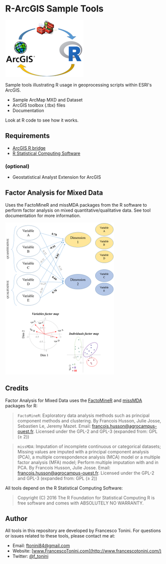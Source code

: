 R-ArcGIS Sample Tools
======================

![R_ArcGIS_logo](/img/logo_V2.png)

Sample tools illustrating R usage in geoprocessing scripts within ESRI's ArcGIS.

* Sample ArcMap MXD and Dataset
* ArcGIS toolbox (.tbx) files
* Documentation


Look at R code to see how it works.


Requirements
------------

 - [ArcGIS R bridge](https://github.com/R-ArcGIS/r-bridge-install)
 - [R Statistical Computing Software](http://www.r-project.org)

### (optional)

 - Geostatistical Analyst Extension for ArcGIS

 
Factor Analysis for Mixed Data
-------------------------------

Uses the FactoMineR and missMDA packages from the R software to perform factor analysis on mixed quantitative/qualitative data. See tool documentation for more information.

![FAMD_logo](/img/famd_V2.png)

## Credits

Factor Analysis for Mixed Data uses the [FactoMineR](http://factominer.free.fr/) and [missMDA](http://math.agrocampus-ouest.fr/infoglueDeliverLive/developpement/missMDA) packages for R:

> `FactoMineR`: Exploratory data analysis methods such as principal component methods and clustering. By Francois Husson, Julie Josse, Sebastien Le, Jeremy Mazet. Email: francois.husson@agrocampus-ouest.fr. Licensed under the GPL-2 and GPL-3 (expanded from: GPL (≥ 2))

> `missMDA`: Imputation of incomplete continuous or categorical datasets; Missing values are imputed with a principal component analysis (PCA), a multiple correspondence analysis (MCA) model or a multiple factor analysis (MFA) model; Perform multiple imputation with and in PCA. By Francois Husson, Julie Josse. Email: francois.husson@agrocampus-ouest.fr. Licensed under the GPL-2 and GPL-3 (expanded from: GPL (≥ 2))


All tools depend on the R Statistical Computing Software:

> Copyright (C) 2016 The R Foundation for Statistical Computing
> R is free software and comes with ABSOLUTELY NO WARRANTY.

## Author

All tools in this repository are developed by Francesco Tonini. 
For questions or issues related to these tools, please contact me at:

* Email: ftonini84@gmail.com
* Website: [www.FrancescoTonini.com](http://www.francescotonini.com/)
* Twitter: [@f_tonini](https://twitter.com/f_tonini)
